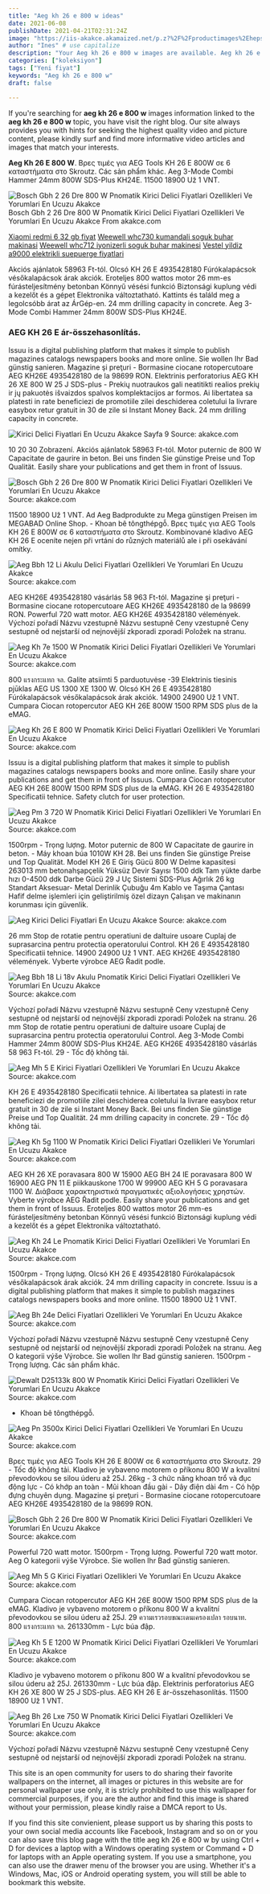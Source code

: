 ```yaml
---
title: "Aeg kh 26 e 800 w ideas"
date: 2021-06-08
publishDate: 2021-04-21T02:31:24Z
image: "https://iis-akakce.akamaized.net/p.z?%2F%2Fproductimages%2Ehepsiburada%2Enet%2Fs%2F15%2F600%2F9076470841394%2Ejpg"
author: "Ines" # use capitalize
description: "Your Aeg kh 26 e 800 w images are available. Aeg kh 26 e 800 w are a topic that is being searched for and liked by netizens now. You can Download the Aeg kh 26 e 800 w files here. Download all royalty-free photos and vectors."
categories: ["koleksiyon"]
tags: ["Yeni fiyat"]
keywords: "Aeg kh 26 e 800 w"
draft: false

---
```


If you're searching for **aeg kh 26 e 800 w** images information linked to the **aeg kh 26 e 800 w** topic, you have visit the right  blog.  Our site always  provides you with  hints  for seeking  the highest  quality video and picture  content, please kindly surf and find more informative video articles and images  that match your interests.

**Aeg Kh 26 E 800 W**. Βρες τιμές για AEG Tools KH 26 E 800W σε 6 καταστήματα στο Skroutz. Các sản phẩm khác. Aeg 3-Mode Combi Hammer 24mm 800W SDS-Plus KH24E. 11500 18900 Už 1 VNT.

![Bosch Gbh 2 26 Dre 800 W Pnomatik Kirici Delici Fiyatlari Ozellikleri Ve Yorumlari En Ucuzu Akakce](https://iis-akakce.akamaized.net/p.x?%2F%2Fst3%2Emyideasoft%2Ecom%2Fidea%2Fdu%2F03%2Fmyassets%2Fproducts%2F791%2F5955%2Epng%3Frevision%3D1579007342 "Bosch Gbh 2 26 Dre 800 W Pnomatik Kirici Delici Fiyatlari Ozellikleri Ve Yorumlari En Ucuzu Akakce")
Bosch Gbh 2 26 Dre 800 W Pnomatik Kirici Delici Fiyatlari Ozellikleri Ve Yorumlari En Ucuzu Akakce From akakce.com

[Xiaomi redmi 6 32 gb fiyat](/xiaomi-redmi-6-32-gb-fiyat/)
[Weewell whc730 kumandali soguk buhar makinasi](/weewell-whc730-kumandali-soguk-buhar-makinasi/)
[Weewell whc712 iyonizerli soguk buhar makinesi](/weewell-whc712-iyonizerli-soguk-buhar-makinesi/)
[Vestel yildiz a9000 elektrikli suepuerge fiyatlari](/vestel-yildiz-a9000-elektrikli-suepuerge-fiyatlari/)

Akciós ajánlatok 58963 Ft-tól. Olcsó KH 26 E 4935428180 Fúrókalapácsok vésőkalapácsok árak akciók. Eroteljes 800 wattos motor 26 mm-es fúrásteljesítmény betonban Könnyű vésési funkció Biztonsági kuplung védi a kezelőt és a gépet Elektronika változtatható. Kattints és találd meg a legolcsóbb árat az ÁrGép-en. 24 mm drilling capacity in concrete. Aeg 3-Mode Combi Hammer 24mm 800W SDS-Plus KH24E.

### AEG KH 26 E ár-összehasonlítás.

Issuu is a digital publishing platform that makes it simple to publish magazines catalogs newspapers books and more online. Sie wollen Ihr Bad günstig sanieren. Magazine şi preţuri - Bormasine ciocane rotopercutoare AEG KH26E 4935428180 de la 98699 RON. Elektrinis perforatorius AEG KH 26 XE 800 W 25 J SDS-plus - Prekių nuotraukos gali neatitikti realios prekių ir jų pakuotės išvaizdos spalvos komplektacijos ar formos. Ai libertatea sa platesti in rate beneficiezi de promotiile zilei deschiderea coletului la livrare easybox retur gratuit in 30 de zile si Instant Money Back. 24 mm drilling capacity in concrete.


![Kirici Delici Fiyatlari En Ucuzu Akakce Sayfa 9](https://iis-akakce.akamaized.net/p.x?%2F%2Fproductimages%2Ehepsiburada%2Enet%2Fs%2F4%2F600%2F9627530625074%2Ejpg "Kirici Delici Fiyatlari En Ucuzu Akakce Sayfa 9")
Source: akakce.com

10 20 30 Zobrazení. Akciós ajánlatok 58963 Ft-tól. Motor puternic de 800 W Capacitate de gaurire in beton. Bei uns finden Sie günstige Preise und Top Qualität. Easily share your publications and get them in front of Issuus.

![Bosch Gbh 2 26 Dre 800 W Pnomatik Kirici Delici Fiyatlari Ozellikleri Ve Yorumlari En Ucuzu Akakce](https://iis-akakce.akamaized.net/p.x?%2F%2Fst3%2Emyideasoft%2Ecom%2Fidea%2Fdu%2F03%2Fmyassets%2Fproducts%2F791%2F5955%2Epng%3Frevision%3D1579007342 "Bosch Gbh 2 26 Dre 800 W Pnomatik Kirici Delici Fiyatlari Ozellikleri Ve Yorumlari En Ucuzu Akakce")
Source: akakce.com

11500 18900 Už 1 VNT. Ad Aeg Badprodukte zu Mega günstigen Preisen im MEGABAD Online Shop. - Khoan bê tôngthépgỗ. Βρες τιμές για AEG Tools KH 26 E 800W σε 6 καταστήματα στο Skroutz. Kombinované kladivo AEG KH 26 E oceníte nejen při vrtání do různých materiálů ale i při osekávání omítky.

![Aeg Bbh 12 Li Akulu Delici Fiyatlari Ozellikleri Ve Yorumlari En Ucuzu Akakce](https://cdn.akakce.com/aeg/aeg-bbh-12-li-akulu-delici-z.jpg "Aeg Bbh 12 Li Akulu Delici Fiyatlari Ozellikleri Ve Yorumlari En Ucuzu Akakce")
Source: akakce.com

AEG KH26E 4935428180 vásárlás 58 963 Ft-tól. Magazine şi preţuri - Bormasine ciocane rotopercutoare AEG KH26E 4935428180 de la 98699 RON. Powerful 720 watt motor. AEG KH26E 4935428180 vélemények. Výchozí pořadí Názvu vzestupně Názvu sestupně Ceny vzestupně Ceny sestupně od nejstarší od nejnovější zkporadi zporadi Položek na stranu.

![Aeg Kh 7e 1500 W Pnomatik Kirici Delici Fiyatlari Ozellikleri Ve Yorumlari En Ucuzu Akakce](https://cdn.akakce.com/aeg/aeg-kh-7e-1500-w-pnomatik-z.jpg "Aeg Kh 7e 1500 W Pnomatik Kirici Delici Fiyatlari Ozellikleri Ve Yorumlari En Ucuzu Akakce")
Source: akakce.com

800 แรงกระแทก จล. Galite atsiimti 5 parduotuvėse -39 Elektrinis tiesinis pjūklas AEG US 1300 XE 1300 W. Olcsó KH 26 E 4935428180 Fúrókalapácsok vésőkalapácsok árak akciók. 14900 24900 Už 1 VNT. Cumpara Ciocan rotopercutor AEG KH 26E 800W 1500 RPM SDS plus de la eMAG.

![Aeg Kh 26 E 800 W Pnomatik Kirici Delici Fiyatlari Ozellikleri Ve Yorumlari En Ucuzu Akakce](https://iis-akakce.akamaized.net/p.z?%2F%2Fproductimages%2Ehepsiburada%2Enet%2Fs%2F3%2F600%2F9582305345586%2Ejpg "Aeg Kh 26 E 800 W Pnomatik Kirici Delici Fiyatlari Ozellikleri Ve Yorumlari En Ucuzu Akakce")
Source: akakce.com

Issuu is a digital publishing platform that makes it simple to publish magazines catalogs newspapers books and more online. Easily share your publications and get them in front of Issuus. Cumpara Ciocan rotopercutor AEG KH 26E 800W 1500 RPM SDS plus de la eMAG. KH 26 E 4935428180 Specificatii tehnice. Safety clutch for user protection.

![Aeg Pm 3 720 W Pnomatik Kirici Delici Fiyatlari Ozellikleri Ve Yorumlari En Ucuzu Akakce](https://cdn.akakce.com/iv/10001/693/693007815z.jpg "Aeg Pm 3 720 W Pnomatik Kirici Delici Fiyatlari Ozellikleri Ve Yorumlari En Ucuzu Akakce")
Source: akakce.com

1500rpm - Trọng lượng. Motor puternic de 800 W Capacitate de gaurire in beton. - Máy khoan búa 1010W KH 28. Bei uns finden Sie günstige Preise und Top Qualität. Model KH 26 E Giriş Gücü 800 W Delme kapasitesi 263013 mm betonahşapçelik Yüksüz Devir Sayısı 1500 ddk Tam yükte darbe hızı 0-4500 ddk Darbe Gücü 29 J Uç Sistemi SDS-Plus Ağırlık 26 kg Standart Aksesuar- Metal Derinlik Çubuğu 4m Kablo ve Taşıma Çantası Hafif delme işlemleri için geliştirilmiş özel dizayn Çalışan ve makinanın korunması için güvenlik.

![Aeg Kirici Delici Fiyatlari En Ucuzu Akakce](https://iis-akakce.akamaized.net/p.x?%2F%2Fproductimages%2Ehepsiburada%2Enet%2Fs%2F31%2F600%2F10328294948914%2Ejpg "Aeg Kirici Delici Fiyatlari En Ucuzu Akakce")
Source: akakce.com

26 mm Stop de rotatie pentru operatiuni de daltuire usoare Cuplaj de suprasarcina pentru protectia operatorului Control. KH 26 E 4935428180 Specificatii tehnice. 14900 24900 Už 1 VNT. AEG KH26E 4935428180 vélemények. Vyberte výrobce AEG Řadit podle.

![Aeg Bbh 18 Li 18v Akulu Pnomatik Kirici Delici Fiyatlari Ozellikleri Ve Yorumlari En Ucuzu Akakce](https://cdn.akakce.com/aeg/aeg-bbh-18-li-18v-akulu-pnomatik-z.jpg "Aeg Bbh 18 Li 18v Akulu Pnomatik Kirici Delici Fiyatlari Ozellikleri Ve Yorumlari En Ucuzu Akakce")
Source: akakce.com

Výchozí pořadí Názvu vzestupně Názvu sestupně Ceny vzestupně Ceny sestupně od nejstarší od nejnovější zkporadi zporadi Položek na stranu. 26 mm Stop de rotatie pentru operatiuni de daltuire usoare Cuplaj de suprasarcina pentru protectia operatorului Control. Aeg 3-Mode Combi Hammer 24mm 800W SDS-Plus KH24E. AEG KH26E 4935428180 vásárlás 58 963 Ft-tól. 29 - Tốc độ không tải.

![Aeg Mh 5 E Kirici Fiyatlari Ozellikleri Ve Yorumlari En Ucuzu Akakce](https://cdn.akakce.com/aeg/aeg-mh-5-e-kirici-z.jpg "Aeg Mh 5 E Kirici Fiyatlari Ozellikleri Ve Yorumlari En Ucuzu Akakce")
Source: akakce.com

KH 26 E 4935428180 Specificatii tehnice. Ai libertatea sa platesti in rate beneficiezi de promotiile zilei deschiderea coletului la livrare easybox retur gratuit in 30 de zile si Instant Money Back. Bei uns finden Sie günstige Preise und Top Qualität. 24 mm drilling capacity in concrete. 29 - Tốc độ không tải.

![Aeg Kh 5g 1100 W Pnomatik Kirici Delici Fiyatlari Ozellikleri Ve Yorumlari En Ucuzu Akakce](https://cdn.akakce.com/aeg/aeg-kh-5g-1100-w-pnomatik-z.jpg "Aeg Kh 5g 1100 W Pnomatik Kirici Delici Fiyatlari Ozellikleri Ve Yorumlari En Ucuzu Akakce")
Source: akakce.com

AEG KH 26 XE poravasara 800 W 15900 AEG BH 24 IE poravasara 800 W 16900 AEG PN 11 E piikkauskone 1700 W 99900 AEG KH 5 G poravasara 1100 W. Διάβασε χαρακτηριστικά πραγματικές αξιολογήσεις χρηστών. Vyberte výrobce AEG Řadit podle. Easily share your publications and get them in front of Issuus. Eroteljes 800 wattos motor 26 mm-es fúrásteljesítmény betonban Könnyű vésési funkció Biztonsági kuplung védi a kezelőt és a gépet Elektronika változtatható.

![Aeg Kh 24 Le Pnomatik Kirici Delici Fiyatlari Ozellikleri Ve Yorumlari En Ucuzu Akakce](https://cdn.akakce.com/aeg/aeg-kh-24-le-pnomatik-z.jpg "Aeg Kh 24 Le Pnomatik Kirici Delici Fiyatlari Ozellikleri Ve Yorumlari En Ucuzu Akakce")
Source: akakce.com

1500rpm - Trọng lượng. Olcsó KH 26 E 4935428180 Fúrókalapácsok vésőkalapácsok árak akciók. 24 mm drilling capacity in concrete. Issuu is a digital publishing platform that makes it simple to publish magazines catalogs newspapers books and more online. 11500 18900 Už 1 VNT.

![Aeg Bh 24e Delici Fiyatlari Ozellikleri Ve Yorumlari En Ucuzu Akakce](https://cdn.akakce.com/aeg/aeg-bh-24e-delici-z.jpg "Aeg Bh 24e Delici Fiyatlari Ozellikleri Ve Yorumlari En Ucuzu Akakce")
Source: akakce.com

Výchozí pořadí Názvu vzestupně Názvu sestupně Ceny vzestupně Ceny sestupně od nejstarší od nejnovější zkporadi zporadi Položek na stranu. Aeg O kategorii výše Výrobce. Sie wollen Ihr Bad günstig sanieren. 1500rpm - Trọng lượng. Các sản phẩm khác.

![Dewalt D25133k 800 W Pnomatik Kirici Delici Fiyatlari Ozellikleri Ve Yorumlari En Ucuzu Akakce](https://iis-akakce.akamaized.net/p.z?%2F%2Fm%2Emedia%2Damazon%2Ecom%2Fimages%2FI%2F41wkgOw3SmL%2E%5FSL500%5F%2Ejpg "Dewalt D25133k 800 W Pnomatik Kirici Delici Fiyatlari Ozellikleri Ve Yorumlari En Ucuzu Akakce")
Source: akakce.com

- Khoan bê tôngthépgỗ. 

![Aeg Pn 3500x Kirici Delici Fiyatlari Ozellikleri Ve Yorumlari En Ucuzu Akakce](https://cdn.akakce.com/aeg/aeg-pn-3500x-x.jpg "Aeg Pn 3500x Kirici Delici Fiyatlari Ozellikleri Ve Yorumlari En Ucuzu Akakce")
Source: akakce.com

Βρες τιμές για AEG Tools KH 26 E 800W σε 6 καταστήματα στο Skroutz. 29 - Tốc độ không tải. Kladivo je vybaveno motorem o příkonu 800 W a kvalitní převodovkou se silou úderu až 25J. 26kg - 3 chức năng khoan trổ và đục động lực - Có khớp an toàn - Mũi khoan đầu gài - Dây điện dài 4m - Có hộp đựng chuyên dụng. Magazine şi preţuri - Bormasine ciocane rotopercutoare AEG KH26E 4935428180 de la 98699 RON.

![Bosch Gbh 2 26 Dre 800 W Pnomatik Kirici Delici Fiyatlari Ozellikleri Ve Yorumlari En Ucuzu Akakce](https://iis-akakce.akamaized.net/p.z?%2F%2Fst3%2Emyideasoft%2Ecom%2Fidea%2Fdu%2F03%2Fmyassets%2Fproducts%2F791%2F5955%2Epng%3Frevision%3D1579007342 "Bosch Gbh 2 26 Dre 800 W Pnomatik Kirici Delici Fiyatlari Ozellikleri Ve Yorumlari En Ucuzu Akakce")
Source: akakce.com

Powerful 720 watt motor. 1500rpm - Trọng lượng. Powerful 720 watt motor. Aeg O kategorii výše Výrobce. Sie wollen Ihr Bad günstig sanieren.

![Aeg Mh 5 G Kirici Fiyatlari Ozellikleri Ve Yorumlari En Ucuzu Akakce](https://cdn.akakce.com/aeg/aeg-mh-5-g-kirici-x.jpg "Aeg Mh 5 G Kirici Fiyatlari Ozellikleri Ve Yorumlari En Ucuzu Akakce")
Source: akakce.com

Cumpara Ciocan rotopercutor AEG KH 26E 800W 1500 RPM SDS plus de la eMAG. Kladivo je vybaveno motorem o příkonu 800 W a kvalitní převodovkou se silou úderu až 25J. 29 ความเรวรอบขณะเดนเครองเปลา รอบนาท. 800 แรงกระแทก จล. 261330mm - Lực búa đập.

![Aeg Kh 5 E 1200 W Pnomatik Kirici Delici Fiyatlari Ozellikleri Ve Yorumlari En Ucuzu Akakce](https://cdn.akakce.com/aeg/aeg-kh-5-e-1200-w-pnomatik-z.jpg "Aeg Kh 5 E 1200 W Pnomatik Kirici Delici Fiyatlari Ozellikleri Ve Yorumlari En Ucuzu Akakce")
Source: akakce.com

Kladivo je vybaveno motorem o příkonu 800 W a kvalitní převodovkou se silou úderu až 25J. 261330mm - Lực búa đập. Elektrinis perforatorius AEG KH 26 XE 800 W 25 J SDS-plus. AEG KH 26 E ár-összehasonlítás. 11500 18900 Už 1 VNT.

![Aeg Bh 26 Lxe 750 W Pnomatik Kirici Delici Fiyatlari Ozellikleri Ve Yorumlari En Ucuzu Akakce](https://iis-akakce.akamaized.net/p.z?%2F%2Fproductimages%2Ehepsiburada%2Enet%2Fs%2F15%2F600%2F9076470841394%2Ejpg "Aeg Bh 26 Lxe 750 W Pnomatik Kirici Delici Fiyatlari Ozellikleri Ve Yorumlari En Ucuzu Akakce")
Source: akakce.com

Výchozí pořadí Názvu vzestupně Názvu sestupně Ceny vzestupně Ceny sestupně od nejstarší od nejnovější zkporadi zporadi Položek na stranu. 

This site is an open community for users to do sharing their favorite wallpapers on the internet, all images or pictures in this website are for personal wallpaper use only, it is stricly prohibited to use this wallpaper for commercial purposes, if you are the author and find this image is shared without your permission, please kindly raise a DMCA report to Us.

If you find this site convienient, please support us by sharing this posts to your own social media accounts like Facebook, Instagram and so on or you can also save this blog page with the title aeg kh 26 e 800 w by using Ctrl + D for devices a laptop with a Windows operating system or Command + D for laptops with an Apple operating system. If you use a smartphone, you can also use the drawer menu of the browser you are using. Whether it's a Windows, Mac, iOS or Android operating system, you will still be able to bookmark this website.
